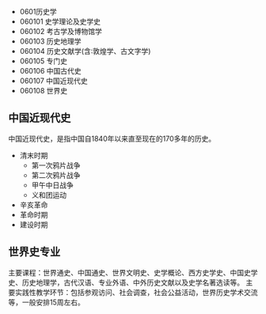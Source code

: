 * 0601历史学
* 060101 史学理论及史学史
* 060102 考古学及博物馆学
* 060103 历史地理学
* 060104 历史文献学(含∶敦煌学、古文字学)
* 060105 专门史
* 060106 中国古代史
* 060107 中国近现代史
* 060108 世界史

## 中国近现代史
中国近现代史，是指中国自1840年以来直至现在的170多年的历史。

* 清末时期
  * 第一次鸦片战争
  * 第二次鸦片战争
  * 甲午中日战争
  * 义和团运动
* 辛亥革命
* 革命时期
* 建设时期

## 世界史专业
主要课程：世界通史、中国通史、世界文明史、史学概论、西方史学史、中国史学史、历史地理学，古代汉语、专业外语、中外历史文献以及史学名著选读等。
主要实践性教学环节：包括参观访问、社会调查，社会公益活动，世界历史学术交流等，一般安排15周左右。